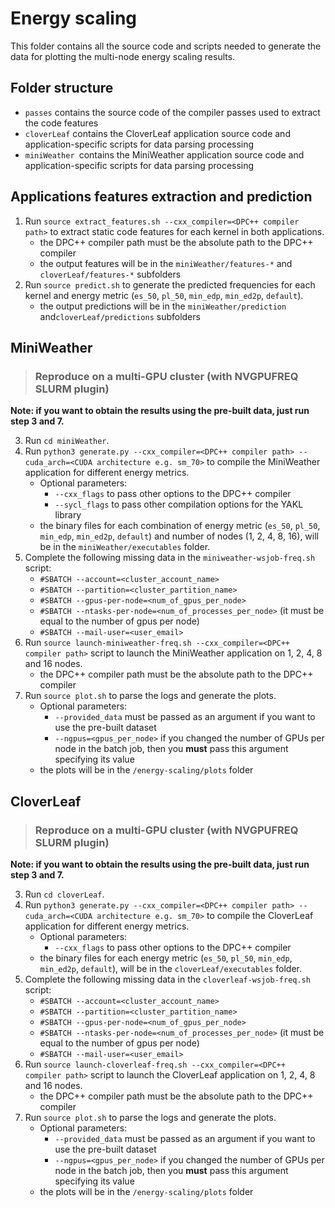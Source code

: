 # Energy scaling
This folder contains all the source code and scripts needed to generate the data for plotting the multi-node energy scaling results.

## Folder structure
- `passes` contains the source code of the compiler passes used to extract the code features
- `cloverLeaf` contains the CloverLeaf application source code and application-specific scripts for data parsing processing
- `miniWeather `contains the MiniWeather application source code and application-specific scripts for data parsing processing

## Applications features extraction and prediction
1. Run `source extract_features.sh --cxx_compiler=<DPC++ compiler path>` to extract static code features for each kernel in both applications.
    - the DPC++ compiler path must be the absolute path to the DPC++ compiler
    - the output features will be in the `miniWeather/features-*` and `cloverLeaf/features-*` subfolders
2. Run `source predict.sh` to generate the predicted frequencies for each kernel and energy metric (`es_50`, `pl_50`, `min_edp`, `min_ed2p`, `default`).
    - the output predictions will be in the `miniWeather/prediction` and`cloverLeaf/predictions` subfolders

## MiniWeather 
> ### Reproduce on a multi-GPU cluster (with NVGPUFREQ SLURM plugin)
**Note: if you want to obtain the results using the pre-built data, just run step 3 and 7.**

3. Run `cd miniWeather`.
4. Run `python3 generate.py --cxx_compiler=<DPC++ compiler path> --cuda_arch=<CUDA architecture e.g. sm_70>` to compile the MiniWeather application for different energy metrics.
    - Optional parameters:
      - `--cxx_flags` to pass other options to the DPC++ compiler
      - `--sycl_flags` to pass other compilation options for the YAKL library
    - the binary files for each combination of energy metric (`es_50`, `pl_50`, `min_edp`, `min_ed2p`, `default`) and number of nodes (1, 2, 4, 8, 16), will be in the `miniWeather/executables` folder.
5. Complete the following missing data in the `miniweather-wsjob-freq.sh` script:
    - `#SBATCH --account=<cluster_account_name>`
    - `#SBATCH --partition=<cluster_partition_name>`
    - `#SBATCH --gpus-per-node=<num_of_gpus_per_node>`
    - `#SBATCH --ntasks-per-node=<num_of_processes_per_node>` (it must be equal to the number of gpus per node)
    - `#SBATCH --mail-user=<user_email>`
6. Run `source launch-miniweather-freq.sh --cxx_compiler=<DPC++ compiler path>` script to launch the MiniWeather application on 1, 2, 4, 8 and 16 nodes.
    - the DPC++ compiler path must be the absolute path to the DPC++ compiler
7. Run `source plot.sh` to parse the logs and generate the plots.
    - Optional parameters:
      - `--provided_data` must be passed as an argument if you want to use the pre-built dataset
      - `--ngpus=<gpus_per_node>` if you changed the number of GPUs per node in the batch job, then you **must** pass this argument specifying its value
    - the plots will be in the `/energy-scaling/plots` folder

## CloverLeaf
> ### Reproduce on a multi-GPU cluster (with NVGPUFREQ SLURM plugin)
**Note: if you want to obtain the results using the pre-built data, just run step 3 and 7.**

3. Run `cd cloverLeaf`.
4. Run `python3 generate.py --cxx_compiler=<DPC++ compiler path> --cuda_arch=<CUDA architecture e.g. sm_70>` to compile the CloverLeaf application for different energy metrics.
    - Optional parameters:
      - `--cxx_flags` to pass other options to the DPC++ compiler
    - the binary files for each energy metric (`es_50`, `pl_50`, `min_edp`, `min_ed2p`, `default`), will be in the `cloverLeaf/executables` folder.
5. Complete the following missing data in the `cloverleaf-wsjob-freq.sh` script:
    - `#SBATCH --account=<cluster_account_name>`
    - `#SBATCH --partition=<cluster_partition_name>`
    - `#SBATCH --gpus-per-node=<num_of_gpus_per_node>`
    - `#SBATCH --ntasks-per-node=<num_of_processes_per_node>` (it must be equal to the number of gpus per node)
    - `#SBATCH --mail-user=<user_email>`
6. Run `source launch-cloverleaf-freq.sh --cxx_compiler=<DPC++ compiler path>` script to launch the CloverLeaf application on 1, 2, 4, 8 and 16 nodes.
    - the DPC++ compiler path must be the absolute path to the DPC++ compiler
7. Run `source plot.sh` to parse the logs and generate the plots.
    - Optional parameters:
      - `--provided_data` must be passed as an argument if you want to use the pre-built dataset
      - `--ngpus=<gpus_per_node>` if you changed the number of GPUs per node in the batch job, then you **must** pass this argument specifying its value
    - the plots will be in the `/energy-scaling/plots` folder
